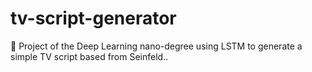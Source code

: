 # tv-script-generator
🤖 Project of the Deep Learning nano-degree using LSTM to generate a simple TV script based from Seinfeld..

